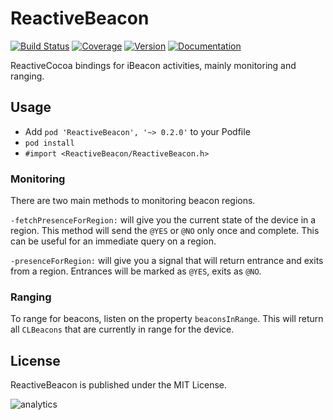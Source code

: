 # ReactiveBeacon
[![Build Status](http://img.shields.io/travis/eliperkins/ReactiveBeacon.svg?style=flat)](https://travis-ci.org/eliperkins/ReactiveBeacon)
[![Coverage](http://img.shields.io/coveralls/eliperkins/ReactiveBeacon.svg?style=flat)](https://coveralls.io/r/eliperkins/ReactiveBeacon?branch=master)
[![Version](http://img.shields.io/cocoapods/v/ReactiveBeacon.svg?style=flat)](http://cocoadocs.org/docsets/ReactiveBeacon)
[![Documentation](http://img.shields.io/cocoapods/p/ReactiveBeacon.svg?style=flat)](http://cocoadocs.org/docsets/ReactiveBeacon)

ReactiveCocoa bindings for iBeacon activities, mainly monitoring and ranging.

## Usage

* Add `pod 'ReactiveBeacon', '~> 0.2.0'` to your Podfile
* `pod install`
* `#import <ReactiveBeacon/ReactiveBeacon.h>`

### Monitoring

There are two main methods to monitoring beacon regions.

`-fetchPresenceForRegion:` will give you the current state of the device in a region. This method will send the `@YES` or `@NO` only once and complete. This can be useful for an immediate query on a region.

`-presenceForRegion:` will give you a signal that will return entrance and exits from a region. Entrances will be marked as `@YES`, exits as `@NO`.

### Ranging

To range for beacons, listen on the property `beaconsInRange`. This will return all `CLBeacons` that are currently in range for the device.

## License

ReactiveBeacon is published under the MIT License.

![analytics](https://ga-beacon.appspot.com/UA-47801301-3/ReactiveBeacon/README?pixel)
